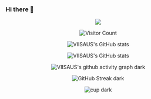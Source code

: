 ### Hi there 👋


<div align="center"> 

<img src="https://readme-typing-svg.demolab.com?font=Google+Code&pause=1000&color=F7C255&width=435&lines=MAXEY-MENG+MAXEY-MENG+MAXEY-MENG+MAXEY-MENG+MAXEY-MENG">



![Visitor Count](https://profile-counter.glitch.me/MAXEY-MENG/count.svg)

![VIISAUS's GitHub stats](https://github-readme-stats.vercel.app/api?username=MAXEY-MENG&count_private=true&show_icons=true&theme=swift)

<!-- ![VIISAUS's GitHub stats](https://github-readme-stats.vercel.app/api?username=JOviisaus&count_private=true&show_icons=true&theme=swift#gh-light-mode-only) -->



![VIISAUS's GitHub stats](https://github-readme-stats.vercel.app/api/top-langs/?username=MAXEY-MENG&hide_progress=false&layout=donut-vertical&theme=swift)
<!-- ![VIISAUS's GitHub stats](https://github-readme-stats.vercel.app/api/top-langs/?username=JOviisaus&hide_progress=false&layout=donut-vertical&theme=swift#gh-light-mode-only) -->

![VIISAUS's github activity graph dark](https://github-readme-activity-graph.vercel.app/graph?username=MAXEY-MENG&theme=default)

<!-- ![VIISAUS's github activity graph light](https://github-readme-activity-graph.vercel.app/graph?username=JOviisaus&theme=default#gh-light-mode-only) -->

![GitHub Streak dark](https://streak-stats.demolab.com/?user=MAXEY-MENG&theme=swift)

<!-- ![GitHub Streak light](https://streak-stats.demolab.com/?user=JOviisaus&theme=swift#gh-light-mode-only) -->

![cup dark](https://github-profile-trophy.vercel.app/?username=MAXEY-MENG&theme=swift)

<!-- ![cup light](https://github-profile-trophy.vercel.app/?username=JOviisaus&theme=swift#gh-light-mode-only) -->


</div>





